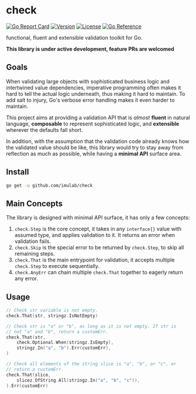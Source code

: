 # check

[![Go Report Card](https://goreportcard.com/badge/github.com/imulab/check)](https://goreportcard.com/report/github.com/imulab/check)
[![Version](https://img.shields.io/badge/version-v0.1.0-green)](https://img.shields.io/badge/version-v0.1.0-green)
[![License](https://img.shields.io/badge/license-MIT-blue)](https://img.shields.io/badge/license-MIT-blue)
[![Go Reference](https://pkg.go.dev/badge/github.com/imulab/check.svg)](https://pkg.go.dev/github.com/imulab/check)

functional, fluent and extensible validation toolkit for Go.

__This library is under active development, feature PRs are welcomed__

## Goals

When validating large objects with sophisticated business logic and intertwined value dependencies, imperative
programming often makes it hard to tell the actual logic underneath, thus making it hard to maintain. To add salt to
injury, Go's verbose error handling makes it even harder to maintain.

This project aims at providing a validation API that is *almost* **fluent** in natural language, **composable** to
represent sophisticated logic, and **extensible** wherever the defaults fall short.

In addition, with the assumption that the validation code already knows how the validated value should be like, this
library would try to stay away from reflection as much as possible, while having a **minimal API** surface area.

## Install

```bash
go get -u github.com/imulab/check
```

## Main Concepts

The library is designed with minimal API surface, it has only a few concepts:

1. `check.Step` is the core concept, it takes in any `interface{}` value with assumed type, and applies validation to
   it. It returns an error when validation fails.
2. `check.Skip` is the special error to be returned by `check.Step`, to skip all remaining steps.
3. `check.That` is the main entrypoint for validation, it accepts multiple `check.Step` to execute sequentially.
4. `check.AnyErr` can chain multiple `check.That` together to eagerly return any error.

## Usage

```go
// Check str variable is not empty.
check.That(str, stringz.IsNotEmpty)

// Check str is "a" or "b", as long as it is not empty. If str is
// not "a" and "b", return a customErr.
check.That(str,
    check.Optional.When(stringz.IsEmpty),
    stringz.In("a", "b").Err(customErr),
)

// Check all elements of the string slice is "a", "b", or "c", or
// return a customErr.
check.That(slice,
    slicez.OfString.All(stringz.In("a", "b", "c")),
).Err(customErr)
```
